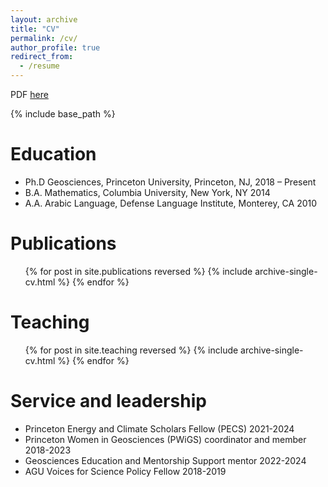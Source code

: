 ```yaml
---
layout: archive
title: "CV"
permalink: /cv/
author_profile: true
redirect_from:
  - /resume
---
```


PDF [here](http://abigale-wyatt.github.io/files//Curriculum_vitae.pdf)

{% include base_path %}

Education
======

* Ph.D Geosciences, Princeton University, Princeton, NJ,   2018 – Present
* B.A. Mathematics, Columbia University, New York, NY  2014
* A.A. Arabic Language, Defense Language Institute, Monterey, CA	  2010


Publications
======
  <ul>{% for post in site.publications reversed %}
    {% include archive-single-cv.html %}
  {% endfor %}</ul>
  
<!-- Talks
======
  <ul>{% for post in site.talks %}
    {% include archive-single-talk-cv.html %}
  {% endfor %}</ul> -->
  
Teaching
======
  <ul>{% for post in site.teaching reversed %}
    {% include archive-single-cv.html %}
  {% endfor %}</ul>
  
Service and leadership
======
* Princeton Energy and Climate Scholars Fellow (PECS) 2021-2024
* Princeton Women in Geosciences (PWiGS) coordinator and member 2018-2023
* Geosciences Education and Mentorship Support mentor 2022-2024
* AGU Voices for Science Policy Fellow 2018-2019
